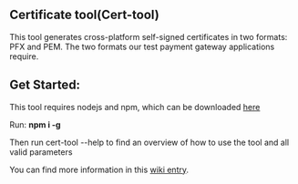 ## Certificate tool(Cert-tool)

This tool generates cross-platform self-signed certificates in two formats: PFX and PEM.
The two formats our test payment gateway applications require.

## Get Started:
This tool requires nodejs and npm, which can be downloaded [here](https://www.npmjs.com/get-npm)

Run: **npm i -g**

Then run cert-tool --help to find an overview of how to use the tool and all valid parameters

You can find more information in this [wiki entry](https://github.com/PaperCutSoftware/cert-tool/wiki/Getting-Started-with-Cert-Tool).
